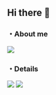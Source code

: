 ## Hi there 👋

### ・About me

![](http://github-profile-summary-cards.vercel.app/api/cards/profile-details?username=iblabd&theme=react)

### ・Details
![](http://github-profile-summary-cards.vercel.app/api/cards/stats?username=iblabd&theme=react)
![](http://github-profile-summary-cards.vercel.app/api/cards/most-commit-language?username=iblabd&theme=react)
